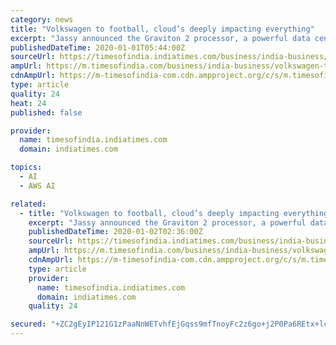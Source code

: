 ```yaml
---
category: news
title: "Volkswagen to football, cloud’s deeply impacting everything"
excerpt: "Jassy announced the Graviton 2 processor, a powerful data centre chip that takes on Intel and AMD, and over 20 new features and services, including six new capabilities to Amazon SageMaker including Amazon SageMaker Studio that unifies all the tools needed ..."
publishedDateTime: 2020-01-01T05:44:00Z
sourceUrl: https://timesofindia.indiatimes.com/business/india-business/volkswagen-to-football-clouds-deeply-impacting-everything/articleshow/73054526.cms
ampUrl: https://m.timesofindia.com/business/india-business/volkswagen-to-football-clouds-deeply-impacting-everything/amp_articleshow/73054526.cms
cdnAmpUrl: https://m-timesofindia-com.cdn.ampproject.org/c/s/m.timesofindia.com/business/india-business/volkswagen-to-football-clouds-deeply-impacting-everything/amp_articleshow/73054526.cms
type: article
quality: 24
heat: 24
published: false

provider:
  name: timesofindia.indiatimes.com
  domain: indiatimes.com

topics:
  - AI
  - AWS AI

related:
  - title: "Volkswagen to football, cloud’s deeply impacting everything"
    excerpt: "Jassy announced the Graviton 2 processor, a powerful data centre chip that takes on Intel and AMD, and over 20 new features and services, including six new capabilities to Amazon SageMaker including Amazon SageMaker Studio that unifies all the tools needed ..."
    publishedDateTime: 2020-01-02T02:36:00Z
    sourceUrl: https://timesofindia.indiatimes.com/business/india-business/volkswagen-to-football-clouds-deeply-impacting-everything/articleshow/73056214.cms
    ampUrl: https://m.timesofindia.com/business/india-business/volkswagen-to-football-clouds-deeply-impacting-everything/amp_articleshow/73056214.cms
    cdnAmpUrl: https://m-timesofindia-com.cdn.ampproject.org/c/s/m.timesofindia.com/business/india-business/volkswagen-to-football-clouds-deeply-impacting-everything/amp_articleshow/73056214.cms
    type: article
    provider:
      name: timesofindia.indiatimes.com
      domain: indiatimes.com
    quality: 24

secured: "+ZC2gEyIP121G1zPaaNnWETvhfEjGqss9mfTnoyFc2z6go+j2P0Pa6REtx+lcY3DVDh4xZ86WNae69gc1g/Ky4lSSQed/CnQ1ztB9M/l5VrvRu8vNjyTU12OI9/wGVvDeOd8XCE05SDei0GiCmti5K35y8Irg5yFkwoa/GhcYTEAD8d4XnU9dc4TIbWdoIR2iPjHrxPoNcoD9kg7YNgPkur+DAWP/2UiSmTDhIXe6bgB0TKCgEcsYUrqCFPIvAQgte/7ncpwUpiLvSARusffXFjoPoZwYSHtuy2yoYQanMY=;bx6sIIes/sksnIcVd1TicQ=="
---
```


